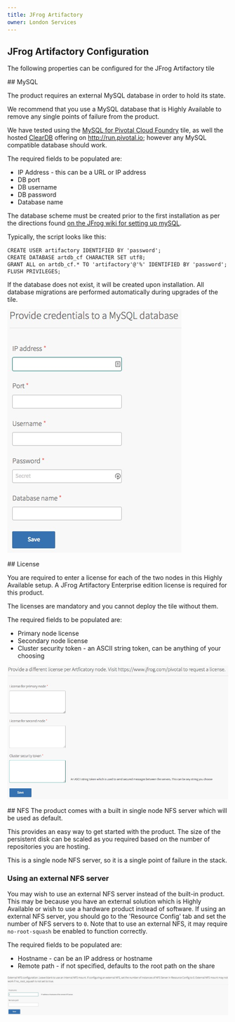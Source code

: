 ```yaml
---
title: JFrog Artifactory
owner: London Services
---
```


## JFrog Artifactory Configuration

The following properties can be configured for the JFrog Artifactory tile

##<a id='mysql'></a> MySQL

The product requires an external MySQL database in order to hold its state.

We recommend that you use a MySQL database that is Highly Available to remove any single points of failure from the product.

We have tested using the [MySQL for Pivotal Cloud Foundry](https://network.pivotal.io/products/p-mysql) tile, as well the hosted [ClearDB](https://console.run.pivotal.io/marketplace/cleardb) offering on http://run.pivotal.io; however any MySQL compatible database should work.

The required fields to be populated are:

* IP Address - this can be a URL or IP address
* DB port
* DB username
* DB password
* Database name

The database scheme must be created prior to the first installation as per the directions found [on the JFrog wiki for setting up mySQL](https://www.jfrog.com/confluence/display/RTF/MySQL).

Typically, the script looks like this:
```
CREATE USER artifactory IDENTIFIED BY 'password';
CREATE DATABASE artdb_cf CHARACTER SET utf8;
GRANT ALL on artdb_cf.* TO 'artifactory'@'%' IDENTIFIED BY 'password';
FLUSH PRIVILEGES;
```

If the database does not exist, it will be created upon installation. All database migrations are performed automatically during upgrades of the tile.

![Image of OpsManager JFrog MySQL Configuration](mysql.jpeg)

##<a id='license'></a> License

You are required to enter a license for each of the two nodes in this Highly Available setup. A JFrog Artifactory Enterprise edition license is required for this product.

The licenses are mandatory and you cannot deploy the tile without them.

The required fields to be populated are:

* Primary node license
* Secondary node license
* Cluster security token - an ASCII string token, can be anything of your choosing

![Image of OpsManager JFrog License Configuration](licence.jpeg)

##<a id='nfs'></a> NFS
The product comes with a built in single node NFS server which will be used as default.

This provides an easy way to get started with the product. The size of the persistent disk can be scaled as you required based on the number of repositories you are hosting.

This is a single node NFS server, so it is a single point of failure in the stack.

### Using an external NFS server
You may wish to use an external NFS server instead of the built-in product.
This may be because you have an external solution which is Highly Available or wish to use a hardware product instead of software.
If using an external NFS server, you should go to the 'Resource Config' tab and set the number of NFS servers to `0`.
Note that to use an external NFS, it may require `no-root-squash` be enabled to function correctly.

The required fields to be populated are:

* Hostname - can be an IP address or hostname
* Remote path - if not specified, defaults to the root path on the share

![Image of OpsManager NFS Configuration](nfs.jpeg)
